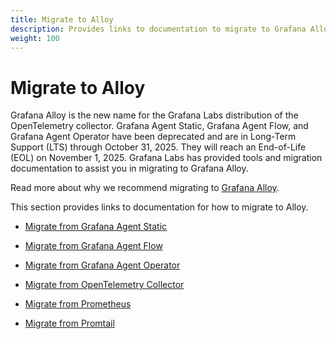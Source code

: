 ```yaml
---
title: Migrate to Alloy
description: Provides links to documentation to migrate to Grafana Alloy.
weight: 100
---
```


# Migrate to Alloy

Grafana Alloy is the new name for the Grafana Labs distribution of the OpenTelemetry collector.
Grafana Agent Static, Grafana Agent Flow, and Grafana Agent Operator have been deprecated and are in Long-Term Support (LTS) through October 31, 2025. They will reach an End-of-Life (EOL) on November 1, 2025.
Grafana Labs has provided tools and migration documentation to assist you in migrating to Grafana Alloy.

Read more about why we recommend migrating to [Grafana Alloy](https://grafana.com/blog/2024/04/09/grafana-alloy-opentelemetry-collector-with-prometheus-pipelines/).

This section provides links to documentation for how to migrate to Alloy.

- [Migrate from Grafana Agent Static](https://grafana.com/docs/alloy/<ALLOY_VERSION>/tasks/migrate/from-static/)

- [Migrate from Grafana Agent Flow](https://grafana.com/docs/alloy/<ALLOY_VERSION>/tasks/migrate/from-flow/)

- [Migrate from Grafana Agent Operator](https://grafana.com/docs/alloy/<ALLOY_VERSION>/tasks/migrate/from-operator/)

- [Migrate from OpenTelemetry Collector](https://grafana.com/docs/alloy/<ALLOY_VERSION>/tasks/migrate/from-otelcol/)

- [Migrate from Prometheus](https://grafana.com/docs/alloy/<ALLOY_VERSION>/tasks/migrate/from-prometheus/)

- [Migrate from Promtail](https://grafana.com/docs/alloy/<ALLOY_VERSION>/tasks/migrate/from-promtail/)
